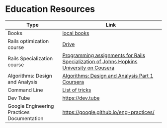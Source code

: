 # Education Resources

| Type  | Link |
| ------------- | ------------- |
| Books  | [local books](https://github.com/13LD/edu/tree/master/Books)  |
| Rails optimization course  | [Drive](https://drive.google.com/open?id=103IOGL84rXbDnGbJPphdNrJgUI8fyeLm)  |
| Rails Specialization course  | [Programming assignments for Rails Specialization of Johns Hopkins University on Cousera](https://github.com/13LD/edu/tree/master/rails-specialization)  |
| Algorithms: Design and Analysis   | [Algorithms: Design and Analysis Part 1 Coursera](https://github.com/13LD/edu/tree/master/algorithms-design-and-analysis)  |
| Command Line | [List of tricks](https://github.com/jlevy/the-art-of-command-line)  |
| Dev Tube | https://dev.tube  |
| Google Engineering Practices Documentation | https://google.github.io/eng-practices/  |
